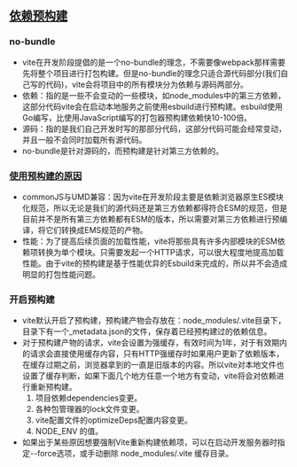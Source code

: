 ## [依赖预构建](https://mp.weixin.qq.com/s/XmJLm0LJLJ-iSQuQZwH8kw)
### no-bundle
- vite在开发阶段提倡的是一个no-bundle的理念，不需要像webpack那样需要先将整个项目进行打包构建。但是no-bundle的理念只适合源代码部分(我们自己写的代码)，vite会将项目中的所有模块分为依赖与源码两部分。
- 依赖：指的是一些不会变动的一些模块，如node_modules中的第三方依赖，这部分代码vite会在启动本地服务之前使用esbuild进行预构建。esbuild使用Go编写，比使用JavaScript编写的打包器预构建依赖快10-100倍。
- 源码：指的是我们自己开发时写的那部分代码，这部分代码可能会经常变动，并且一般不会同时加载所有源代码。
- no-bundle是针对源码的，而预构建是针对第三方依赖的。
### [使用预构建的原因](https://mp.weixin.qq.com/s/lwjCQ5VsRCcFimLMNn3evA)
- commonJS与UMD兼容：因为vite在开发阶段主要是依赖浏览器原生ES模块化规范，所以无论是我们的源代码还是第三方依赖都得符合ESM的规范，但是目前并不是所有第三方依赖都有ESM的版本，所以需要对第三方依赖进行预编译，将它们转换成EMS规范的产物。
- 性能：为了提高后续页面的加载性能，vite将那些具有许多内部模块的ESM依赖项转换为单个模块。只需要发起一个HTTP请求，可以很大程度地提高加载性能。由于vite的预构建是基于性能优异的Esbuild来完成的，所以并不会造成明显的打包性能问题。
### 开启预构建
- vite默认开启了预构建，预构建产物会存放在：node_modules/.vite目录下，目录下有一个_metadata.json的文件，保存着已经预构建过的依赖信息。
- 对于预构建产物的请求，vite会设置为强缓存，有效时间为1年，对于有效期内的请求会直接使用缓存内容，只有HTTP强缓存时如果用户更新了依赖版本，在缓存过期之前，浏览器拿到的一直是旧版本的内容。所以vite对本地文件也设置了缓存判断，如果下面几个地方任意一个地方有变动，vite将会对依赖进行重新预构建。
  1. 项目依赖dependencies变更。
  2. 各种包管理器的lock文件变更。
  3. vite配置文件的optimizeDeps配置内容变更。
  4. NODE_ENV 的值。
- 如果出于某些原因想要强制Vite重新构建依赖项，可以在启动开发服务器时指定--force选项，或手动删除 node_modules/.vite 缓存目录。